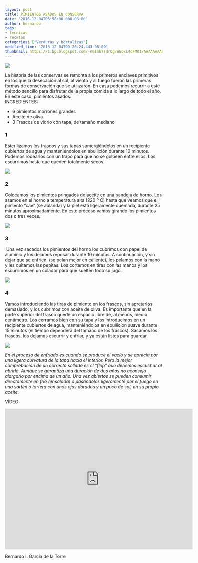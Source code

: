 ```yaml
---
layout: post
title: PIMIENTOS ASADOS EN CONSERVA
date: '2016-12-04T06:58:00.000-08:00'
author: bernardo
tags:
- tecnicas
- recetas
categories: ["Verduras y hortalizas"]
modified_time: '2016-12-04T09:26:24.443-08:00'
thumbnail: https://1.bp.blogspot.com/-nGImbTsdrQg/WEQxL4dFM0I/AAAAAAAADOY/6Tf3gdAJtLs3Hl4yWkpQQdE7Dwedxs_CACLcB/s400/18.JPG
---
```


![](https://1.bp.blogspot.com/-nGImbTsdrQg/WEQxL4dFM0I/AAAAAAAADOY/6Tf3gdAJtLs3Hl4yWkpQQdE7Dwedxs_CACLcB/s400/18.JPG)

  

La historia de las conservas se remonta a los primeros enclaves primitivos en los que la desecación al sol, al viento y al fuego fueron las primeras formas de conservación que se utilizaron. En casa podemos recurrir a este método sencillo para disfrutar de la propia comida a lo largo de todo el año. En este caso, pimientos asados.  
INGREDIENTES:
* 6 pimientos morrones grandes
* Aceite de oliva
* 3 Frascos de vidrio con tapa, de tamaño mediano  

### 1

Esterilizamos los frascos y sus tapas sumergiéndolos en un recipiente cubiertos de agua y manteniéndolos en ebullición durante 10 minutos. Podemos rodearlos con un trapo para que no se golpeen entre ellos. Los escurrimos hasta que queden totalmente secos.  

![](https://4.bp.blogspot.com/-XQwG2X4vtiE/WEQt4voFLiI/AAAAAAAADN8/w4Y9bhvozJw3a_d0EpQlZvHFAp8gaXAOwCLcB/s320/02.JPG)



### 2

Colocamos los pimientos pringados de aceite en una bandeja de horno. Los asamos en el horno a temperatura alta (220 º C) hasta que veamos que el pimiento “cae” (se ablanda) y la piel está ligeramente quemada, durante 25 minutos aproximadamente. En este proceso vamos girando los pimientos dos o tres veces.  

![](https://3.bp.blogspot.com/-7JzCwcHlIx0/WEQuiOEFAOI/AAAAAAAADOI/KjeUCszXXg8LUVpE8D94kAUYvEl60xZIgCLcB/s320/05.JPG)

  

### 3

 Una vez sacados los pimientos del horno los cubrimos con papel de aluminio y los dejamos reposar durante 10 minutos. A continuación, y sin dejar que se enfríen, (se pelan mejor en caliente), los pelamos con la mano y les quitamos las pepitas. Los cortamos en tiras con las manos y los escurrimos en un colador para que suelten todo su jugo.  

![](https://3.bp.blogspot.com/-DUFnmXZpTNw/WEQuC9cw5sI/AAAAAAAADOA/DNP5ld9NNnYRDuFIy4LS9BjGNxy7Sh_SwCLcB/s320/09.JPG)

  

### 4

Vamos introduciendo las tiras de pimiento en los frascos, sin apretarlos demasiado, y los cubrimos con aceite de oliva. Es importante que en la parte superior del frasco quede un espacio libre de, al menos, medio centímetro. Los cerramos bien con su tapa y los introducimos en un recipiente cubiertos de agua, manteniéndolos en ebullición suave durante 15 minutos (el tiempo dependerá del tamaño de los frascos). Sacamos los frascos, los dejamos escurrir y enfriar, y ya están listos para guardar.  

![](https://2.bp.blogspot.com/-dBW2hyu1qoc/WEQxSDHiAZI/AAAAAAAADOc/uUGjSuUane0j916I3x7R2QYp9lrObt6cACLcB/s320/24.JPG)  

_En el proceso de enfriado es cuando se produce el vacío y se aprecia por una ligera curvatura de la tapa hacia el interior. Pero la mejor comprobación de un correcto sellado es el “flop” que debemos escuchar al abrirlo. Aunque se garantiza una duración de dos años no aconsejo alargarlo por encima de un año. Una vez abiertos se pueden consumir directamente en frío (ensalada) o pasándolos ligeramente por el fuego en una sartén o tartera con unos ajos dorados y un poco de sal, en su propio aceite._  

VÍDEO:

<iframe class="YOUTUBE-iframe-video" data-thumbnail-src="https://i.ytimg.com/vi/Gwd2u6VEdq0/0.jpg" src="https://www.youtube.com/embed/Gwd2u6VEdq0?feature=player_embedded" width="600" height="450" frameborder="0" allowfullscreen></iframe>

Bernardo I. García de la Torre
